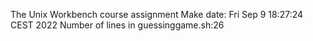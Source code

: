 The Unix Workbench course assignment
Make date: Fri Sep  9 18:27:24 CEST 2022
Number of lines in guessinggame.sh:26
